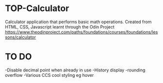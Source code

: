 # TOP-Calculator
Calculator application that performs basic math operations. Created from HTML, CSS, Javascript learnt through the Odin Project https://www.theodinproject.com/paths/foundations/courses/foundations/lessons/calculator

# TO DO
-Disable decimal point when already in use
-History display
-rounding overflow
-Various CCS cool styling eg hover
